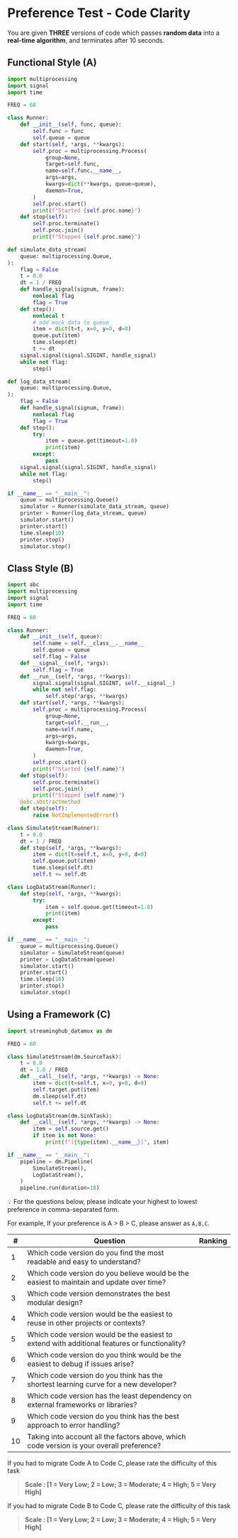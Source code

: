 # Preference Test - Code Clarity

You are given **THREE** versions of code which passes **random data** into a **real-time algorithm**, and terminates after 10 seconds.

## Functional Style (A)

```python
import multiprocessing
import signal
import time

FREQ = 60

class Runner:
    def __init__(self, func, queue):
        self.func = func
        self.queue = queue
    def start(self, *args, **kwargs):
        self.proc = multiprocessing.Process(
            group=None,
            target=self.func,
            name=self.func.__name__,
            args=args,
            kwargs=dict(**kwargs, queue=queue),
            daemon=True,
        )
        self.proc.start()
        print(f"Started {self.proc.name}")
    def stop(self):
        self.proc.terminate()
        self.proc.join()
        print(f"Stopped {self.proc.name}")

def simulate_data_stream(
    queue: multiprocessing.Queue,
):
    flag = False
    t = 0.0
    dt = 1 / FREQ
    def handle_signal(signum, frame):
        nonlocal flag
        flag = True
    def step():
        nonlocal t
        # add mock data to queue
        item = dict(t=t, x=0, y=0, d=0)
        queue.put(item)
        time.sleep(dt)
        t += dt
    signal.signal(signal.SIGINT, handle_signal)
    while not flag:
        step()

def log_data_stream(
    queue: multiprocessing.Queue,
):
    flag = False
    def handle_signal(signum, frame):
        nonlocal flag
        flag = True
    def step():
        try:
            item = queue.get(timeout=1.0)
            print(item)
        except:
            pass
    signal.signal(signal.SIGINT, handle_signal)
    while not flag:
        step()

if __name__ == "__main__":
    queue = multiprocessing.Queue()
    simulator = Runner(simulate_data_stream, queue)
    printer = Runner(log_data_stream, queue)
    simulator.start()
    printer.start()
    time.sleep(10)
    printer.stop()
    simulator.stop()
```

## Class Style (B)

```python
import abc
import multiprocessing
import signal
import time

FREQ = 60

class Runner:
    def __init__(self, queue):
        self.name = self.__class__.__name__
        self.queue = queue
        self.flag = False
    def __signal__(self, *args):
        self.flag = True
    def __run__(self, *args, **kwargs):
        signal.signal(signal.SIGINT, self.__signal__)
        while not self.flag:
            self.step(*args, **kwargs)
    def start(self, *args, **kwargs):
        self.proc = multiprocessing.Process(
            group=None,
            target=self.__run__,
            name=self.name,
            args=args,
            kwargs=kwargs,
            daemon=True,
        )
        self.proc.start()
        print(f"Started {self.name}")
    def stop(self):
        self.proc.terminate()
        self.proc.join()
        print(f"Stopped {self.name}")
    @abc.abstractmethod
    def step(self):
        raise NotImplementedError()

class SimulateStream(Runner):
    t = 0.0
    dt = 1 / FREQ
    def step(self, *args, **kwargs):
        item = dict(t=self.t, x=0, y=0, d=0)
        self.queue.put(item)
        time.sleep(self.dt)
        self.t += self.dt

class LogDataStream(Runner):
    def step(self, *args, **kwargs):
        try:
            item = self.queue.get(timeout=1.0)
            print(item)
        except:
            pass

if __name__ == "__main__":
    queue = multiprocessing.Queue()
    simulator = SimulateStream(queue)
    printer = LogDataStream(queue)
    simulator.start()
    printer.start()
    time.sleep(10)
    printer.stop()
    simulator.stop()
```

## Using a Framework (C)

```python
import streaminghub_datamux as dm

FREQ = 60

class SimulateStream(dm.SourceTask):
    t = 0.0
    dt = 1.0 / FREQ
    def __call__(self, *args, **kwargs) -> None:
        item = dict(t=self.t, x=0, y=0, d=0)
        self.target.put(item)
        dm.sleep(self.dt)
        self.t += self.dt

class LogDataStream(dm.SinkTask):
    def __call__(self, *args, **kwargs) -> None:
        item = self.source.get()
        if item is not None:
            print(f"[{type(item).__name__}]", item)

if __name__ == "__main__":
    pipeline = dm.Pipeline(
        SimulateStream(),
        LogDataStream(),
    )
    pipeline.run(duration=10)
```

<aside>
💡 For the questions below, please indicate your highest to lowest preference in comma-separated form.

For example, If your preference is A > B > C, please answer as `A,B,C`.

</aside>

| # | Question | Ranking |
| --- | --- | --- |
| 1 | Which code version do you find the most readable and easy to understand? |  |
| 2 | Which code version do you believe would be the easiest to maintain and update over time? |  |
| 3 | Which code version demonstrates the best modular design? |  |
| 4 | Which code version would be the easiest to reuse in other projects or contexts? |  |
| 5 | Which code version would be the easiest to extend with additional features or functionality? |  |
| 6 | Which code version do you think would be the easiest to debug if issues arise? |  |
| 7 | Which code version do you think has the shortest learning curve for a new developer? |  |
| 8 | Which code version has the least dependency on external frameworks or libraries? |  |
| 9 | Which code version do you think has the best approach to error handling? |  |
| 10 | Taking into account all the factors above, which code version is your overall preference? |  |

If you had to migrate Code A to Code C, please rate the difficulty of this task

> **Scale : [1 = Very Low; 2 = Low; 3 = Moderate; 4 = High; 5 = Very High]**
> 

If you had to migrate Code B to Code C, please rate the difficulty of this task

> **Scale : [1 = Very Low; 2 = Low; 3 = Moderate; 4 = High; 5 = Very High]**
>